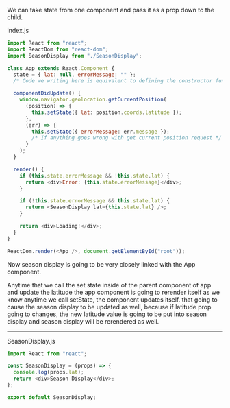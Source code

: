 We can take state from one component and pass it as a prop down to the child.

index.js
```javascript
import React from "react";
import ReactDom from "react-dom";
import SeasonDisplay from "./SeasonDisplay";

class App extends React.Component {
  state = { lat: null, errorMessage: "" };
  /* Code we writing here is equivalent to defining the constructor function and initializing our state inside there. */

  componentDidUpdate() {
    window.navigator.geolocation.getCurrentPosition(
      (position) => {
        this.setState({ lat: position.coords.latitude });
      },
      (err) => {
        this.setState({ errorMessage: err.message });
        /* If anything goes wrong with get current position request */
      }
    );
  }

  render() {
    if (this.state.errorMessage && !this.state.lat) {
      return <div>Error: {this.state.errorMessage}</div>;
    }

    if (!this.state.errorMessage && this.state.lat) {
      return <SeasonDisplay lat={this.state.lat} />;
    }

    return <div>Loading!</div>;
  }
}

ReactDom.render(<App />, document.getElementById("root"));

```

Now season display is going to be very closely linked with the App component.

Anytime that we call the set state inside of the parent component of app and update the latitude the app component is going to rerender itself as we know anytime we call setState, the component updates itself.
that going to cause the season display to be updated as well, because if latitude prop going to changes, the new latitude value is going to be put into season display and season display will be rerendered as well.

___

SeasonDisplay.js
```javascript
import React from "react";

const SeasonDisplay = (props) => {
  console.log(props.lat);
  return <div>Season Display</div>;
};

export default SeasonDisplay;

```
